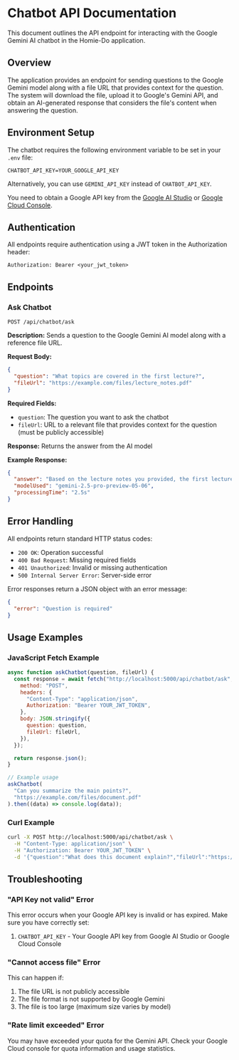# Chatbot API Documentation

This document outlines the API endpoint for interacting with the Google Gemini AI chatbot in the Homie-Do application.

## Overview

The application provides an endpoint for sending questions to the Google Gemini model along with a file URL that provides context for the question. The system will download the file, upload it to Google's Gemini API, and obtain an AI-generated response that considers the file's content when answering the question.

## Environment Setup

The chatbot requires the following environment variable to be set in your `.env` file:

```
CHATBOT_API_KEY=YOUR_GOOGLE_API_KEY
```

Alternatively, you can use `GEMINI_API_KEY` instead of `CHATBOT_API_KEY`.

You need to obtain a Google API key from the [Google AI Studio](https://makersuite.google.com/app/apikey) or [Google Cloud Console](https://console.cloud.google.com/).

## Authentication

All endpoints require authentication using a JWT token in the Authorization header:

```
Authorization: Bearer <your_jwt_token>
```

## Endpoints

### Ask Chatbot

```
POST /api/chatbot/ask
```

**Description:** Sends a question to the Google Gemini AI model along with a reference file URL.

**Request Body:**

```json
{
  "question": "What topics are covered in the first lecture?",
  "fileUrl": "https://example.com/files/lecture_notes.pdf"
}
```

**Required Fields:**

- `question`: The question you want to ask the chatbot
- `fileUrl`: URL to a relevant file that provides context for the question (must be publicly accessible)

**Response:** Returns the answer from the AI model

**Example Response:**

```json
{
  "answer": "Based on the lecture notes you provided, the first lecture covers the following topics: introduction to calculus, limits, and basic derivatives. There's also a brief overview of the course syllabus and grading structure.",
  "modelUsed": "gemini-2.5-pro-preview-05-06",
  "processingTime": "2.5s"
}
```

## Error Handling

All endpoints return standard HTTP status codes:

- `200 OK`: Operation successful
- `400 Bad Request`: Missing required fields
- `401 Unauthorized`: Invalid or missing authentication
- `500 Internal Server Error`: Server-side error

Error responses return a JSON object with an error message:

```json
{
  "error": "Question is required"
}
```

## Usage Examples

### JavaScript Fetch Example

```javascript
async function askChatbot(question, fileUrl) {
  const response = await fetch("http://localhost:5000/api/chatbot/ask", {
    method: "POST",
    headers: {
      "Content-Type": "application/json",
      Authorization: "Bearer YOUR_JWT_TOKEN",
    },
    body: JSON.stringify({
      question: question,
      fileUrl: fileUrl,
    }),
  });

  return response.json();
}

// Example usage
askChatbot(
  "Can you summarize the main points?",
  "https://example.com/files/document.pdf"
).then((data) => console.log(data));
```

### Curl Example

```bash
curl -X POST http://localhost:5000/api/chatbot/ask \
  -H "Content-Type: application/json" \
  -H "Authorization: Bearer YOUR_JWT_TOKEN" \
  -d '{"question":"What does this document explain?","fileUrl":"https://example.com/files/document.pdf"}'
```

## Troubleshooting

### "API Key not valid" Error

This error occurs when your Google API key is invalid or has expired. Make sure you have correctly set:

1. `CHATBOT_API_KEY` - Your Google API key from Google AI Studio or Google Cloud Console

### "Cannot access file" Error

This can happen if:

1. The file URL is not publicly accessible
2. The file format is not supported by Google Gemini
3. The file is too large (maximum size varies by model)

### "Rate limit exceeded" Error

You may have exceeded your quota for the Gemini API. Check your Google Cloud console for quota information and usage statistics.
